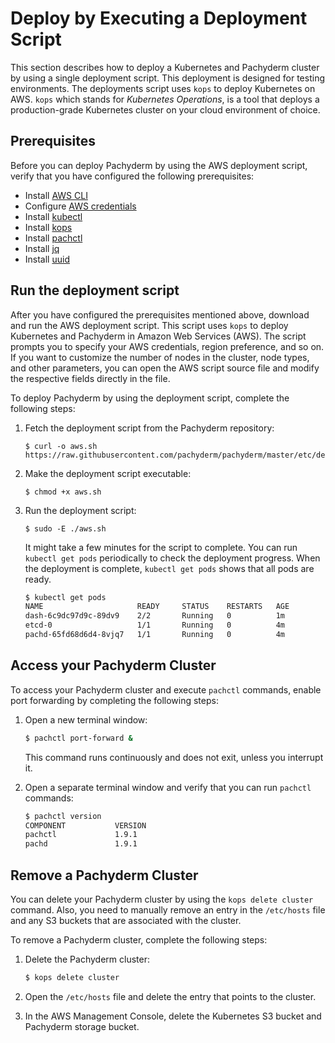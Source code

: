 # Deploy by Executing a Deployment Script

This section describes how to deploy a Kubernetes and Pachyderm
cluster by using a single deployment
script. This deployment is designed for testing environments.
The deployments script uses `kops` to deploy Kubernetes on
AWS. `kops` which stands for *Kubernetes Operations*, is a tool that
deploys a production-grade Kubernetes cluster on your cloud environment
of choice.

## Prerequisites

Before you can deploy Pachyderm by using the AWS deployment script,
verify that you have configured the following prerequisites:

- Install [AWS CLI](https://aws.amazon.com/cli/)
- Configure [AWS credentials](http://docs.aws.amazon.com/cli/latest/userguide/cli-chap-getting-started.html)
- Install [kubectl](https://kubernetes.io/docs/user-guide/prereqs/)
- Install [kops](https://github.com/kubernetes/kops/blob/master/docs/install.md)
- Install [pachctl](#install-pachctl)
- Install [jq](https://stedolan.github.io/jq/download/)
- Install [uuid](http://man7.org/linux/man-pages/man1/uuidgen.1.html)

## Run the deployment script

After you have configured the prerequisites mentioned above,
download and run the AWS deployment script. This script uses `kops`
to deploy Kubernetes and Pachyderm in Amazon Web Services (AWS).
The script prompts you to specify your AWS credentials, region
preference, and so on. If you want to customize the number of
nodes in the cluster, node types, and other parameters,
you can open the AWS script source file and modify the respective
fields directly in the file.

To deploy Pachyderm by using the deployment script,
complete the following steps:

1. Fetch the deployment script from the Pachyderm repository:

   ```
   $ curl -o aws.sh https://raw.githubusercontent.com/pachyderm/pachyderm/master/etc/deploy/aws.sh
   ```

1. Make the deployment script executable:

   ```
   $ chmod +x aws.sh
   ```
1. Run the deployment script:

   ```
   $ sudo -E ./aws.sh
   ```

   It might take a few minutes for the script to complete.
   You can run `kubectl get pods`
   periodically to check the deployment progress. When the
   deployment is complete, `kubectl get pods` shows that
   all pods are ready.

   ```bash
   $ kubectl get pods
   NAME                     READY     STATUS    RESTARTS   AGE
   dash-6c9dc97d9c-89dv9    2/2       Running   0          1m
   etcd-0                   1/1       Running   0          4m
   pachd-65fd68d6d4-8vjq7   1/1       Running   0          4m
   ```

## Access your Pachyderm Cluster

To access your Pachyderm cluster and execute `pachctl` commands,
enable port forwarding by completing the following steps:

1. Open a new terminal window:

   ```bash
   $ pachctl port-forward &
   ```

   This command runs continuously and does not exit, unless
   you interrupt it.

1. Open a separate terminal window and verify that you can run
   `pachctl` commands:

   ```bash
   $ pachctl version
   COMPONENT           VERSION
   pachctl             1.9.1
   pachd               1.9.1
   ```

## Remove a Pachyderm Cluster

You can delete your Pachyderm cluster by using the `kops delete cluster`
command. Also, you need to manually remove an entry in the `/etc/hosts`
file and any S3 buckets that are associated with the cluster.

To remove a Pachyderm cluster, complete the following steps:

1. Delete the Pachyderm cluster:

   ```bash
   $ kops delete cluster
   ```

1. Open the `/etc/hosts` file and delete the entry that points to the
cluster.

1. In the AWS Management Console, delete the Kubernetes
S3 bucket and Pachyderm storage bucket.
